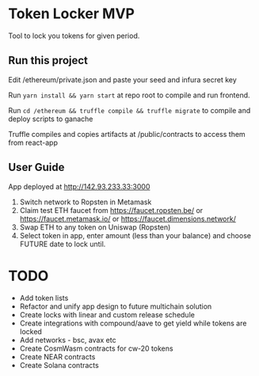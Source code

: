 # Token Locker MVP

Tool to lock you tokens for given period.

## Run this project

Edit /ethereum/private.json and paste your seed and infura secret key

Run `yarn install && yarn start` at repo root to compile and run frontend.

Run `cd /ethereum && truffle compile && truffle migrate` to compile and deploy scripts to ganache

Truffle compiles and copies artifacts at /public/contracts to access them from react-app

## User Guide

App deployed at http://142.93.233.33:3000

1. Switch network to Ropsten in Metamask
2. Claim test ETH faucet from https://faucet.ropsten.be/ or https://faucet.metamask.io/ or https://faucet.dimensions.network/
3. Swap ETH to any token on Uniswap (Ropsten)  
4. Select token in app, enter amount (less than your balance) and choose FUTURE date to lock until. 

# TODO 

- Add token lists
- Refactor and unify app design to future multichain solution 
- Create locks with linear and custom release schedule
- Create integrations with compound/aave to get yield while tokens are locked
- Add networks - bsc, avax etc
- Create CosmWasm contracts for cw-20 tokens
- Create NEAR contracts
- Create Solana contracts
